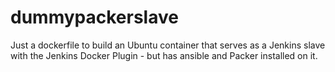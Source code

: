 # dummypackerslave

Just a dockerfile to build an Ubuntu container that serves as a Jenkins slave with the Jenkins Docker Plugin - but has ansible and Packer installed on it.


